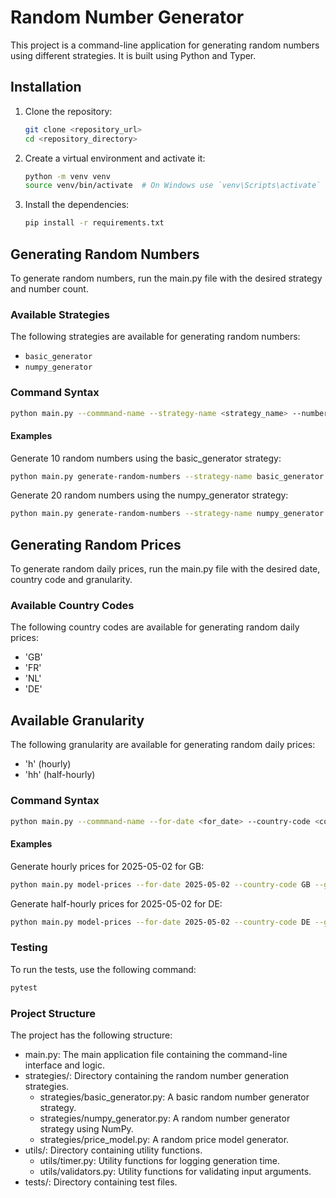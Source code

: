 # Random Number Generator

This project is a command-line application for generating random numbers using different strategies. It is built using Python and Typer.

## Installation

1. Clone the repository:
    ```bash
    git clone <repository_url>
    cd <repository_directory>
    ```

2. Create a virtual environment and activate it:
    ```bash
    python -m venv venv
    source venv/bin/activate  # On Windows use `venv\Scripts\activate`
    ```

3. Install the dependencies:
    ```bash
    pip install -r requirements.txt
    ```

## Generating Random Numbers

To generate random numbers, run the main.py file with the desired strategy and number count.

### Available Strategies

The following strategies are available for generating random numbers:

- `basic_generator`
- `numpy_generator`

### Command Syntax

```bash
python main.py --commmand-name --strategy-name <strategy_name> --number-count <number_count>
```

#### Examples

Generate 10 random numbers using the basic_generator strategy:

```bash
python main.py generate-random-numbers --strategy-name basic_generator --number-count 10
```

Generate 20 random numbers using the numpy_generator strategy:

```bash
python main.py generate-random-numbers --strategy-name numpy_generator --number-count 20
```

## Generating Random Prices

To generate random daily prices, run the main.py file with the desired date, country code and granularity.

### Available Country Codes

The following country codes are available for generating random daily prices:

- 'GB'
- 'FR'
- 'NL'
- 'DE'

## Available Granularity

The following granularity are available for generating random daily prices:

- 'h' (hourly)
- 'hh' (half-hourly)

### Command Syntax

```bash
python main.py --commmand-name --for-date <for_date> --country-code <country_code> --granularity <granularity>
```

#### Examples

Generate hourly prices for 2025-05-02 for GB:

```bash
python main.py model-prices --for-date 2025-05-02 --country-code GB --granularity h
```

Generate half-hourly prices for 2025-05-02 for DE:

```bash
python main.py model-prices --for-date 2025-05-02 --country-code DE --granularity hh
```


### Testing

To run the tests, use the following command:

```bash
pytest
```

### Project Structure

The project has the following structure:

* main.py: The main application file containing the command-line interface and logic.
* strategies/: Directory containing the random number generation strategies.
    * strategies/basic_generator.py: A basic random number generator strategy.
    * strategies/numpy_generator.py: A random number generator strategy using NumPy.
    * strategies/price_model.py: A random price model generator.
* utils/: Directory containing utility functions.
  * utils/timer.py: Utility functions for logging generation time.
  * utils/validators.py: Utility functions for validating input arguments.
* tests/: Directory containing test files.
